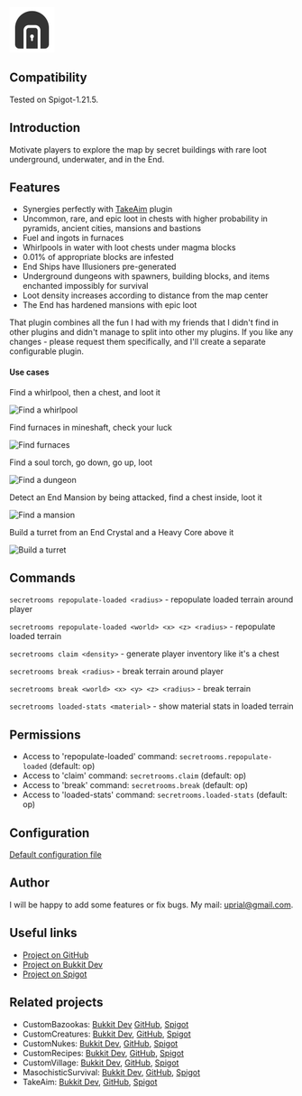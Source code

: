 ![SecretRooms Logo](images/secretrooms-logo.png)

## Compatibility

Tested on Spigot-1.21.5.

## Introduction

Motivate players to explore the map by secret buildings with rare loot underground, underwater, and in the End.

## Features

* Synergies perfectly with [TakeAim](https://github.com/uprial/takeaim) plugin
* Uncommon, rare, and epic loot in chests with higher probability in pyramids, ancient cities, mansions and bastions
* Fuel and ingots in furnaces
* Whirlpools in water with loot chests under magma blocks
* 0.01% of appropriate blocks are infested
* End Ships have Illusioners pre-generated
* Underground dungeons with spawners, building blocks, and items enchanted impossibly for survival
* Loot density increases according to distance from the map center
* The End has hardened mansions with epic loot

That plugin combines all the fun I had with my friends that I didn't find in other plugins and didn't manage to split into other my plugins. If you like any changes - please request them specifically, and I'll create a separate configurable plugin.

#### Use cases

Find a whirlpool, then a chest, and loot it

![Find a whirlpool](https://raw.githubusercontent.com/uprial/secretrooms/master/images/find-a-whirlpool.png)

Find furnaces in mineshaft, check your luck

![Find furnaces](https://raw.githubusercontent.com/uprial/secretrooms/master/images/find-furnaces.png)

Find a soul torch, go down, go up, loot

![Find a dungeon](https://raw.githubusercontent.com/uprial/secretrooms/master/images/find-a-dungeon.png)

Detect an End Mansion by being attacked, find a chest inside, loot it

![Find a mansion](https://raw.githubusercontent.com/uprial/secretrooms/master/images/find-a-mansion.png)

Build a turret from an End Crystal and a Heavy Core above it

![Build a turret](https://raw.githubusercontent.com/uprial/secretrooms/master/images/build-a-turret.png)

## Commands

`secretrooms repopulate-loaded <radius>` - repopulate loaded terrain around player

`secretrooms repopulate-loaded <world> <x> <z> <radius>` - repopulate loaded terrain

`secretrooms claim <density>` - generate player inventory like it's a chest

`secretrooms break <radius>` - break terrain around player

`secretrooms break <world> <x> <y> <z> <radius>` - break terrain

`secretrooms loaded-stats <material>` - show material stats in loaded terrain

## Permissions

* Access to 'repopulate-loaded' command:
`secretrooms.repopulate-loaded` (default: op)
* Access to 'claim' command:
`secretrooms.claim` (default: op)
* Access to 'break' command:
`secretrooms.break` (default: op)
* Access to 'loaded-stats' command:
`secretrooms.loaded-stats` (default: op)

## Configuration
[Default configuration file](src/main/resources/config.yml)

## Author
I will be happy to add some features or fix bugs. My mail: uprial@gmail.com.

## Useful links
* [Project on GitHub](https://github.com/uprial/secretrooms)
* [Project on Bukkit Dev](https://legacy.curseforge.com/minecraft/bukkit-plugins/secret-rooms/)
* [Project on Spigot](https://www.spigotmc.org/resources/secret-rooms.121505/)

## Related projects
* CustomBazookas: [Bukkit Dev](https://legacy.curseforge.com/minecraft/bukkit-plugins/custombazookas/) [GitHub](https://github.com/uprial/custombazookas), [Spigot](https://www.spigotmc.org/resources/custombazookas.124997/)
* CustomCreatures: [Bukkit Dev](http://dev.bukkit.org/bukkit-plugins/customcreatures/), [GitHub](https://github.com/uprial/customcreatures), [Spigot](https://www.spigotmc.org/resources/customcreatures.68711/)
* CustomNukes: [Bukkit Dev](http://dev.bukkit.org/bukkit-plugins/customnukes/), [GitHub](https://github.com/uprial/customnukes), [Spigot](https://www.spigotmc.org/resources/customnukes.68710/)
* CustomRecipes: [Bukkit Dev](https://dev.bukkit.org/projects/custom-recipes), [GitHub](https://github.com/uprial/customrecipes/), [Spigot](https://www.spigotmc.org/resources/customrecipes.89435/)
* CustomVillage: [Bukkit Dev](http://dev.bukkit.org/bukkit-plugins/customvillage/), [GitHub](https://github.com/uprial/customvillage/), [Spigot](https://www.spigotmc.org/resources/customvillage.69170/)
* MasochisticSurvival: [Bukkit Dev](https://legacy.curseforge.com/minecraft/bukkit-plugins/masochisticsurvival/), [GitHub](https://github.com/uprial/masochisticsurvival/), [Spigot](https://www.spigotmc.org/resources/masochisticsurvival.124943/)
* TakeAim: [Bukkit Dev](https://dev.bukkit.org/projects/takeaim), [GitHub](https://github.com/uprial/takeaim), [Spigot](https://www.spigotmc.org/resources/takeaim.68713/)
